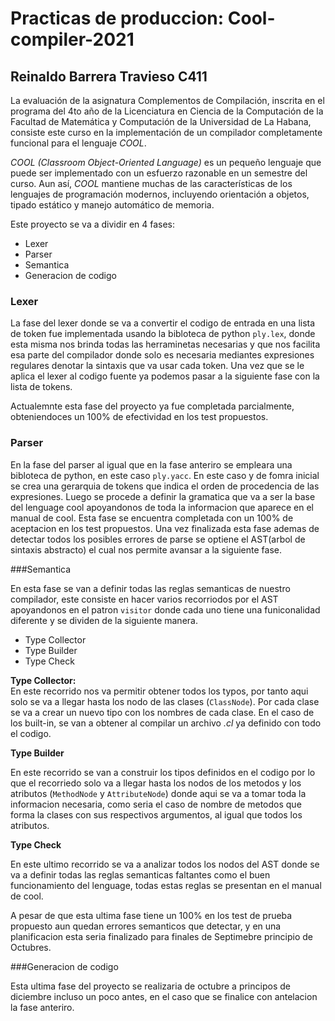 
# Practicas de produccion: Cool-compiler-2021

## Reinaldo Barrera Travieso C411  

La evaluación de la asignatura Complementos de Compilación, inscrita en el programa del 4to año de la Licenciatura en Ciencia de la Computación de la Facultad de Matemática y Computación de la
Universidad de La Habana, consiste este curso en la implementación de un compilador completamente
funcional para el lenguaje _COOL_.

_COOL (Classroom Object-Oriented Language)_ es un pequeño lenguaje que puede ser implementado con un esfuerzo razonable en un semestre del curso. Aun así, _COOL_ mantiene muchas de las características de los lenguajes de programación modernos, incluyendo orientación a objetos, tipado estático y manejo automático de memoria.

Este proyecto se va a dividir en 4 fases:

* Lexer
* Parser
* Semantica
* Generacion de codigo
  
### Lexer

La fase del lexer donde se va a convertir el codigo de entrada en una lista de token fue implementada usando la bibloteca de python ```ply.lex```, donde esta misma nos brinda todas las herraminetas necesarias y que nos facilita esa parte del compilador donde solo es necesaria mediantes expresiones regulares denotar la sintaxis que va usar cada token. Una vez que se le aplica el lexer al codigo fuente ya podemos pasar a la siguiente fase con la lista de tokens.

Actualemnte esta fase del proyecto ya fue completada parcialmente, obteniendoces un 100% de efectividad en los test propuestos.

### Parser

En la fase del parser al igual que en la fase anteriro se empleara una bibloteca de python, en este caso ```ply.yacc```. En este caso y de fomra inicial se crea una gerarquia de tokens que indica el orden de procedencia de las expresiones. Luego se procede a definir la gramatica que va a ser la base del lenguage cool apoyandonos de toda la informacion que aparece en el manual de cool. Esta fase se encuentra completada con un 100% de aceptacion en los test propuestos. Una vez finalizada esta fase ademas de detectar todos los posibles errores de parse se optiene el AST(arbol de sintaxis abstracto) el cual nos permite avansar a la siguiente fase.

###Semantica

En esta fase se van a definir todas las reglas semanticas de nuestro compilador, este consiste en hacer varios recorriodos por el AST apoyandonos en el patron ```visitor``` donde cada uno tiene una funiconalidad diferente y se dividen de la siguiente manera.

* Type Collector
* Type Builder
* Type Check

**Type Collector:**  
En este recorrido nos va permitir obtener todos los typos, por tanto aqui solo se va a llegar hasta los nodo de las clases (```ClassNode```). Por cada clase se va a crear un nuevo tipo con los nombres de cada clase. En el caso de los built-in, se van a obtener al compilar un archivo *.cl* ya definido con todo el codigo.

**Type Builder**

En este recorrido se van a construir los tipos definidos en el codigo por lo que el recorriedo solo va a llegar hasta los nodos de los metodos y los atributos (```MethodNode``` y ```AttributeNode```) donde aqui se va a tomar toda la informacion necesaria, como seria el caso de nombre de metodos que forma la clases con sus respectivos argumentos, al igual que todos los atributos.

**Type Check**

En este ultimo recorrido se va a analizar todos los nodos del AST donde se va a definir todas las reglas semanticas faltantes como el buen funcionamiento del lenguage, todas estas reglas se presentan en el manual de cool.

A pesar de que esta ultima fase tiene un 100% en los test de prueba propuesto aun quedan errores semanticos que detectar, y en una planificacion esta seria finalizado para finales de Septimebre principio de Octubres.

###Generacion de codigo 

Esta ultima fase del proyecto se realizaria de octubre a principos de diciembre incluso un poco antes, en el caso que se finalice con antelacion la fase anteriro. 